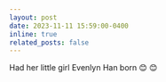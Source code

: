 ```yaml
---
layout: post
date: 2023-11-11 15:59:00-0400
inline: true
related_posts: false
---
```


Had her little girl Evenlyn Han born &#128522; &#128522;
